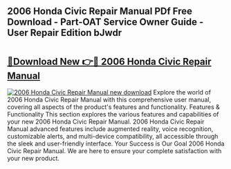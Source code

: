 ## 2006 Honda Civic Repair Manual PDf Free Download - Part-OAT Service Owner Guide - User Repair Edition bJwdr

# <h2><a href="http://bc23227.oget.top/?id=2006+Honda+Civic+Repair+Manual">🔗Download New 👉🔴 2006 Honda Civic Repair Manual</a></h2>

[![2006 Honda Civic Repair Manual new download](https://i.imgur.com/5g1atiW.png)](http://bc23227.oget.top/?id=2006+Honda+Civic+Repair+Manual)
Explore the world of 2006 Honda Civic Repair Manual with this comprehensive user manual, covering all aspects of the product's features and functionality. Features & Functionality This section explores the various features and capabilities of your new 2006 Honda Civic Repair Manual. 2006 Honda Civic Repair Manual advanced features include augmented reality, voice recognition, customizable alerts, and multi-device compatibility, all accessible through the sleek and user-friendly interface. Your Success is Our Goal 2006 Honda Civic Repair Manual. We are here to ensure your complete satisfaction with your new product.
